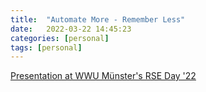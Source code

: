 ```yaml
---
title:  "Automate More - Remember Less"
date:   2022-03-22 14:45:23
categories: [personal]
tags: [personal]
---
```


[Presentation at WWU Münster's RSE Day '22](https://rene.fritze.me/22-rse-day/#/)
